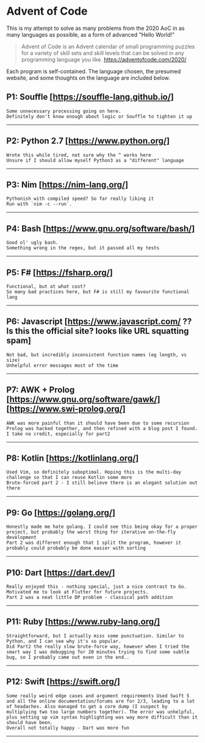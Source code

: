 # Advent of Code
This is my attempt to solve as many problems from the 2020 AoC in as many languages as possible, as a form of advanced "Hello World!"

> Advent of Code is an Advent calendar of small programming puzzles for a variety of skill sets and skill levels that can be solved in any programming language you like.
https://adventofcode.com/2020/

Each program is self-contained. The language chosen, the presumed website, and some thoughts on the language are included below.

## P1: Souffle [https://souffle-lang.github.io/]
    Some unnecessary processing going on here.
    Definitely don't know enough about logic or Souffle to tighten it up
---

## P2: Python 2.7 [https://www.python.org/]
    Wrote this while tired, not sure why the ^ works here
    Unsure if I should allow myself Python3 as a "different" language
---

## P3: Nim [https://nim-lang.org/]
    Pythonish with compiled speed? So far really liking it
    Run with `nim -c --run`.
---

## P4: Bash [https://www.gnu.org/software/bash/]
    Good ol' ugly bash.
    Something wrong in the regex, but it passed all my tests
---

## P5: F# [https://fsharp.org/]
    Functional, but at what cost?
    So many bad practices here, but F# is still my favourite functional lang
---
 
## P6: Javascript [https://www.javascript.com/ ?? Is this the official site? looks like URL squatting spam]
    Not bad, but incredibly inconsistent function names (eg length, vs size)
    Unhelpful error messages most of the time
---

## P7: AWK + Prolog [https://www.gnu.org/software/gawk/] [https://www.swi-prolog.org/]
    AWK was more painful than it should have been due to some recursion
    Prolog was hacked together, and then refined with a blog post I found. I take no credit, especially for part2
---

## P8: Kotlin [https://kotlinlang.org/]
    Used Vim, so definitely suboptimal. Hoping this is the multi-day challenge so that I can reuse Kotlin some more
    Brute-forced part 2 - I still believe there is an elegant solution out there
---

## P9: Go [https://golang.org/]
    Honestly made me hate golang. I could see this being okay for a proper project, but probably the worst thing for iterative on-the-fly development
    Part 2 was different enough that I split the program, however it probably could probably be done easier with sorting
---

## P10: Dart [https://dart.dev/]
    Really enjoyed this - nothing special, just a nice contrast to Go. Motivated me to look at Flutter for future projects.
    Part 2 was a neat little DP problem - classical path addition
---

## P11: Ruby [https://www.ruby-lang.org/]
    Straightforward, but I actually miss some punctuation. Similar to Python, and I can see why it's so popular.
    Did Part2 the really slow brute-force way, however when I tried the smart way I was debugging for 20 minutes trying to find some subtle bug, so I probably came out even in the end..
---    

## P12: Swift [https://swift.org/]
    Some really weird edge cases and argument requirements Used Swift 5 and all the online documentation/forums are for 2/3, leading to a lot of headaches. Also managed to get a core dump (I suspect by multiplying two too large numbers together). The error was unhelpful, plus setting up vim syntax highlighting was way more difficult than it should have been.
    Overall not totally happy - Dart was more fun
---

